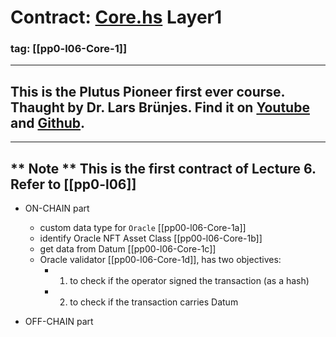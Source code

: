 # Contract: [Core.hs](https://github.com/input-output-hk/plutus-pioneer-program/blob/main/code/week06/src/Week06/Oracle/Core.hs) Layer1

### tag: [[pp0-l06-Core-1]]

---
This is the Plutus Pioneer first ever course. Thaught by Dr. Lars Brünjes. Find it on [Youtube](https://www.youtube.com/watch?v=wY7R-PJn66g&t=4865s) and [Github](https://github.com/input-output-hk/plutus-pioneer-program).
---

---
** Note **
This is the first contract of Lecture 6. Refer to [[pp0-l06]]
---


- ON-CHAIN part
    - custom data type for `Oracle` [[pp00-l06-Core-1a]]
    - identify Oracle NFT Asset Class [[pp00-l06-Core-1b]]
    - get data from Datum [[pp00-l06-Core-1c]]
    - Oracle validator [[pp00-l06-Core-1d]], has two objectives:
        - 1) to check if the operator signed the transaction (as a hash)
        - 2) to check if the transaction carries Datum
    

- OFF-CHAIN part


